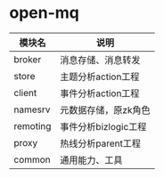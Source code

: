 # open-mq

| 模块名              | 说明                       |
| ------------------- | -------------------------- |
| broker      | 消息存储、消息转发       |
| store      | 主题分析action工程        |
| client    | 事件分析action工程         |
| namesrv      |元数据存储，原zk角色         |
| remoting      | 事件分析bizlogic工程        |
| proxy   | 热线分析parent工程      |
| common | 通用能力、工具|

